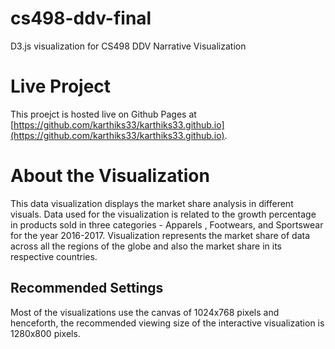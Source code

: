 # cs498-ddv-final
D3.js visualization for CS498 DDV Narrative Visualization

# Live Project
This proejct is hosted live on Github Pages at [https://github.com/karthiks33/karthiks33.github.io](https://github.com/karthiks33/karthiks33.github.io).

# About the Visualization
This data visualization displays the market share analysis in different visuals. Data used for the visualization is related to the growth percentage in products sold in three categories - Apparels , Footwears, and Sportswear for the year 2016-2017.
Visualization represents the market share of data across all the regions of the globe and also the market share in its respective countries.

## Recommended Settings
Most of the visualizations use the canvas of 1024x768 pixels and henceforth,  the recommended viewing size of the interactive visualization is 1280x800 pixels.
